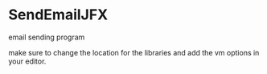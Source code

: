 # SendEmailJFX
email sending program

make sure to change the location for the libraries and add the vm options in your editor.

